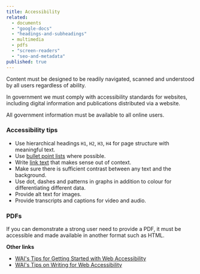 ```yaml
---
title: Accessibility
related:
  - documents
  - "google-docs"
  - "headings-and-subheadings"
  - multimedia
  - pdfs
  - "screen-readers"
  - "seo-and-metadata"
published: true
---
```


Content must be designed to be readily navigated, scanned and understood by all users regardless of ability.

In government we must comply with accessibility standards for websites, including digital information and publications distributed via a website.

All government information must be available to all online users.

### Accessibility tips

- Use hierarchical headings `H1`, `H2`, `H3`, `H4` for page structure with meaningful text.
- Use [bullet point lists](/az-indexes/b.html#bullet-point-lists) where possible.
- Write [link text](/az-indexes/h.html#hyperlinks) that makes sense out of context.
- Make sure there is sufficient contrast between any text and the background.
- Use dot, dashes and patterns in graphs in addition to colour for differentiating different data.
- Provide alt text for images.
- Provide transcripts and captions for video and audio.

### PDFs
If you can demonstrate a strong user need to provide a PDF, it must be accessible and made available in another format such as HTML.

**Other links**

- [WAI's Tips for Getting Started with Web Accessibility](https://www.w3.org/WAI/gettingstarted/tips/ "WAI's Tips for Getting Started with Web Accessibility")
- [WAI's Tips on Writing for Web Accessibility](https://www.w3.org/WAI/gettingstarted/tips/writing.html "WAI's Tips on Writing for Web Accessibility")
